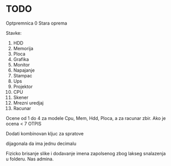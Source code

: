 # TODO

Optpremnica 0 Stara oprema

Stavke:

1. HDD
2. Memorija
3. Ploca
4. Grafika
5. Monitor
6. Napajanje
7. Stampac
8. Ups
9. Projektor
10. CPU
11. Skener
12. Mrezni uredjaj
13. Racunar

Ocene od 1 do 4 za modele Cpu, Mem, Hdd, Ploca, a za racunar zbir. Ako je ocena < 7 OTPIS

Dodati kombinovan kljuc za spratove

dijagonala da ima jednu decimalu

Fizicko brisanje slike i dodavanje imena zapolsenog zbog lakseg snalazenja u folderu. Nas admina.

